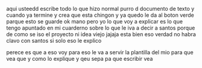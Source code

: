 
aqui usteedd escribe todo lo que hizo normal purro d documento de texto  y cuando ya termine y crea que esta chingon y ya quedo le da al boton verde parque esto se guarde  ok mano pero yo lo que voy a explicar es lo que tengo apuntado en mi cuarderno sobre lo que le iva a decir a santos porque de como se iso el proyecto ni idea viejo jajaja esta bien eso verdad no habra clavo con santos si solo eso le explico   

perece es que a eso voy  para eso le va a servir la plantilla del mio para que vea que y como lo explique y qeu sepa pa que escribir  vea 
